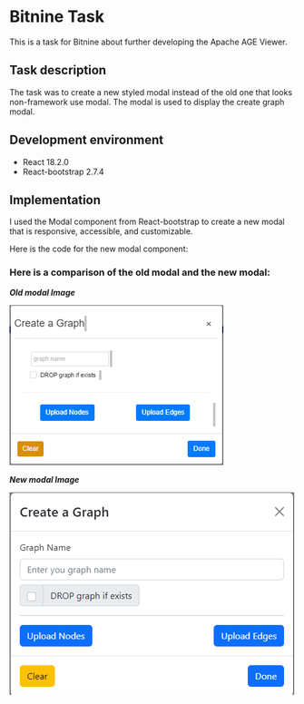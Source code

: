 # Bitnine Task

This is a task for Bitnine about further developing the Apache AGE Viewer.

## Task description

The task was to create a new styled modal instead of the old one that looks non-framework use modal. The modal is used to display the create graph modal.

## Development environment

- React 18.2.0
- React-bootstrap 2.7.4

## Implementation

I used the Modal component from React-bootstrap to create a new modal that is responsive, accessible, and customizable.

Here is the code for the new modal component:

### Here is a comparison of the old modal and the new modal:

**_Old modal Image_**

![Old-Modal](./Old.png)

**_New modal Image_**

![New-Modal](./New.png)
